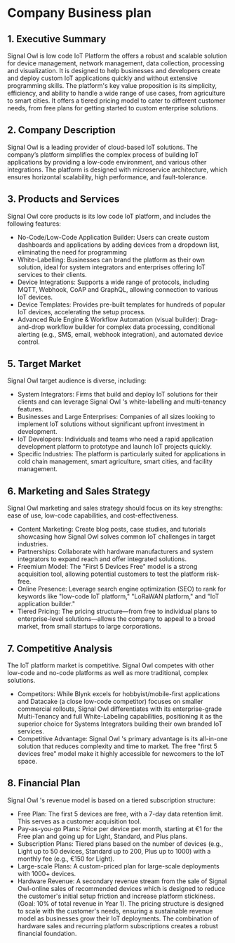 # Company Business plan

## 1.	Executive Summary 
  Signal Owl is low code IoT Platform the offers a robust and scalable solution for device management, network management, data collection, processing and visualization. It is designed to help businesses and developers create and deploy   custom IoT applications quickly and without extensive programming skills. The platform's key value proposition is its simplicity, efficiency, and ability to handle a wide range of use cases, from agriculture to smart cities. It offers a   tiered pricing model to cater to different customer needs, from free plans for getting started to custom enterprise solutions.

## 2.	Company Description

  Signal Owl is a leading provider of cloud-based IoT solutions. The company’s platform simplifies the complex process of building IoT applications by providing a low-code environment, and various other integrations. The platform is       designed with microservice architecture, which ensures horizontal scalability, high performance, and fault-tolerance.

## 3.	Products and Services

Signal Owl core products is its low code IoT platform, and includes the following features:

  - No-Code/Low-Code Application Builder: Users can create custom dashboards and applications by adding devices from a dropdown list, eliminating the need for programming
  - White-Labelling: Businesses can brand the platform as their own solution, ideal for system integrators and enterprises offering IoT services to their clients.
  - Device Integrations: Supports a wide range of protocols, including MQTT, Webhook, CoAP and GraphQL, allowing connection to various IoT devices.
  - Device Templates: Provides pre-built templates for hundreds of popular IoT devices, accelerating the setup process.
  - Advanced Rule Engine & Workflow Automation (visual builder): Drag-and-drop workflow builder for complex data processing, conditional alerting (e.g., SMS, email, webhook integration), and automated device control.

##  5.	Target Market

Signal Owl target audience is diverse, including:

  - System Integrators: Firms that build and deploy IoT solutions for their clients and can leverage Signal Owl 's white-labelling and multi-tenancy features.
  - Businesses and Large Enterprises: Companies of all sizes looking to implement IoT solutions without significant upfront investment in development.
  - IoT Developers: Individuals and teams who need a rapid application development platform to prototype and launch IoT projects quickly.
  - Specific Industries: The platform is particularly suited for applications in cold chain management, smart agriculture, smart cities, and facility management.

## 6.	Marketing and Sales Strategy
  
  Signal Owl marketing and sales strategy should focus on its key strengths: ease of use, low-code capabilities, and cost-effectiveness.
  
  - Content Marketing: Create blog posts, case studies, and tutorials showcasing how Signal Owl solves common IoT challenges in target industries.
  - Partnerships: Collaborate with hardware manufacturers and system integrators to expand reach and offer integrated solutions.
  - Freemium Model: The "First 5 Devices Free" model is a strong acquisition tool, allowing potential customers to test the platform risk-free.
  - Online Presence: Leverage search engine optimization (SEO) to rank for keywords like "low-code IoT platform," "LoRaWAN platform," and "IoT application builder."
  - Tiered Pricing: The pricing structure—from free to individual plans to enterprise-level solutions—allows the company to appeal to a broad market, from small startups to large corporations.

## 7. Competitive Analysis

  The IoT platform market is competitive. Signal Owl competes with other low-code and no-code platforms as well as more traditional, complex solutions.
  
  - Competitors: While Blynk excels for hobbyist/mobile-first applications and Datacake (a close low-code competitor) focuses on smaller commercial rollouts, Signal Owl differentiates with its enterprise-grade Multi-Tenancy and full White-Labeling capabilities, positioning it as the superior choice for Systems Integrators building their own branded IoT services.
  - Competitive Advantage: Signal Owl 's primary advantage is its all-in-one solution that reduces complexity and time to market. The free "first 5 devices free" model make it highly accessible for newcomers to the IoT space.

## 8. Financial Plan

  Signal Owl 's revenue model is based on a tiered subscription structure:
  
  - Free Plan: The first 5 devices are free, with a 7-day data retention limit. This serves as a customer acquisition tool.
  - Pay-as-you-go Plans: Price per device per month, starting at €1 for the Free plan and going up for Light, Standard, and Plus plans.
  - Subscription Plans: Tiered plans based on the number of devices (e.g., Light up to 50 devices, Standard up to 200, Plus up to 1000) with a monthly fee (e.g., €150 for Light).
  - Large-scale Plans: A custom-priced plan for large-scale deployments with 1000+ devices.
  - Hardware Revenue: A secondary revenue stream from the sale of Signal Owl-online sales of recommended devices which is designed to reduce the customer's initial setup friction and increase platform stickiness. (Goal: 10% of total revenue in Year 1).
  The pricing structure is designed to scale with the customer's needs, ensuring a sustainable revenue model as businesses grow their IoT deployments. The combination of hardware sales and recurring platform subscriptions creates a robust financial foundation.

